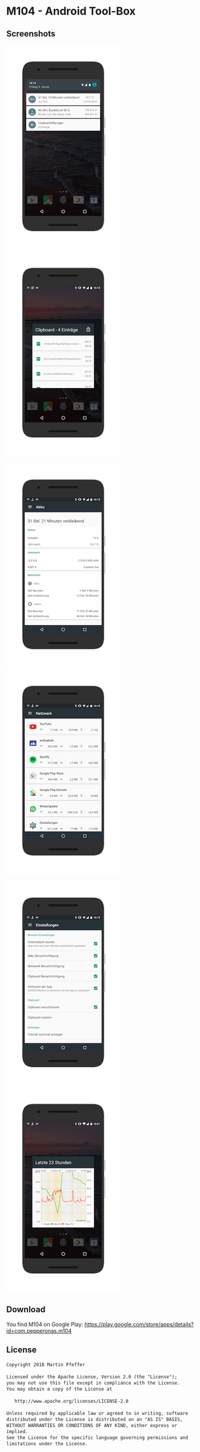 # M104 - Android Tool-Box


## Screenshots
![Screenshot](https://github.com/pepperonas/M104/blob/master/art/pic01.png "pic01")
![Screenshot](https://github.com/pepperonas/M104/blob/master/art/pic02.png "pic02")

![Screenshot](https://github.com/pepperonas/M104/blob/master/art/pic03.png "pic03")
![Screenshot](https://github.com/pepperonas/M104/blob/master/art/pic04.png "pic04")

![Screenshot](https://github.com/pepperonas/M104/blob/master/art/pic05.png "pic05")
![Screenshot](https://github.com/pepperonas/M104/blob/master/art/pic06.png "pic06")


## Download
You find M104 on Google Play: https://play.google.com/store/apps/details?id=com.pepperonas.m104


## License

    Copyright 2018 Martin Pfeffer

    Licensed under the Apache License, Version 2.0 (the "License");
    you may not use this file except in compliance with the License.
    You may obtain a copy of the License at

       http://www.apache.org/licenses/LICENSE-2.0

    Unless required by applicable law or agreed to in writing, software
    distributed under the License is distributed on an "AS IS" BASIS,
    WITHOUT WARRANTIES OR CONDITIONS OF ANY KIND, either express or implied.
    See the License for the specific language governing permissions and
    limitations under the License.

